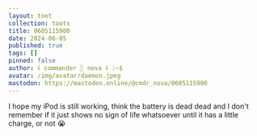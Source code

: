 ```yaml
---
layout: toot
collection: toots
title: 0605115900
date: 2024-06-05
published: true
tags: []
pinned: false
author: ⸸ commander ░ nova ⸸ :~$
avatar: /img/avatar/daemon.jpeg
mastodon: https://mastodon.online/@cmdr_nova/0605115900
---
```


I hope my iPod is still working, think the battery is dead dead and I don't remember if it just shows no sign of life whatsoever until it has a little charge, or not 😭
